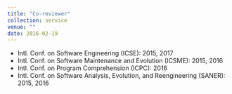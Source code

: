 ```yaml
---
title: "Co-reviewer"
collection: service
venue: ""
date: 2016-02-19
---
```


* Intl. Conf. on Software Engineering (ICSE): 2015, 2017
* Intl. Conf. on Software Maintenance and Evolution (ICSME): 2015, 2016
* Intl. Conf. on Program Comprehension (ICPC): 2016
* Intl. Conf. on Software Analysis, Evolution, and Reengineering (SANER): 2015, 2016